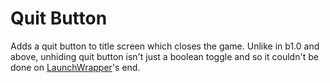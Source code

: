 # Quit Button

Adds a quit button to title screen which closes the game. Unlike in b1.0 and above, unhiding quit button isn't just a boolean toggle and so it couldn't be done on [LaunchWrapper](https://github.com/MCPHackers/LaunchWrapper)'s end.

